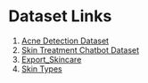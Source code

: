 # Dataset Links

1. [Acne Detection Dataset](https://colab.research.google.com/drive/1A23nCRJN0Nja3TpACUpVmaqBKBu_d3nL?usp=sharing)
2. [Skin Treatment Chatbot Dataset](https://drive.google.com/file/d/1YNSqKLCnRFHe4zp636fmubRvfBS0eY_p/view?usp=sharing)
3. [Export_Skincare](https://docs.google.com/spreadsheets/d/1AxEHqCjkmJYy6cNqp4zrAThM6fFbcKwm9Nnr5020d8c/edit?usp=sharing)
4. [Skin Types]([https://docs.google.com/spreadsheets/d/1AxEHqCjkmJYy6cNqp4zrAThM6fFbcKwm9Nnr5020d8c/edit?usp=sharing](https://drive.google.com/drive/folders/1egZX7j8EL4qvFKGfcRNC-tMS4YmLAsU1?usp=sharing))   
